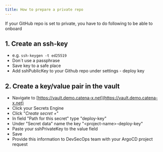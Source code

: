 ```yaml
---
title: How to prepare a private repo
---
```


If your GitHub repo is set to private, you have to do following to be able to onboard

## 1. Create an ssh-key

- e.g. `ssh-keygen -t ed25519`
- Don´t use a passphrase
- Save key to a safe place
- Add sshPublicKey to your Github repo under settings - deploy key

## 2. Create a key/value pair in the vault

- Navigate to [https://vault.demo.catena-x.net](https://vault.demo.catena-x.net)
- Click your Secrets Engine
- Click "_Create secret +_"
- In field "Path for this secret" type "deploy-key"
- Under "Secret data" name the key "<project-name\>-deploy-key"
- Paste your sshPrivateKey to the value field
- Save
- Provide this information to DevSecOps team with your ArgoCD project request
